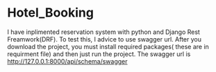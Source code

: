 # Hotel_Booking
I have inplimented reservation system with python and Django Rest Freamwork(DRF). To test this, I advice to use swagger url. After you download the project, you must install required packages( these are in requirment file) and then just run the project. The swagger url is
http://127.0.0.1:8000/api/schema/swagger 
